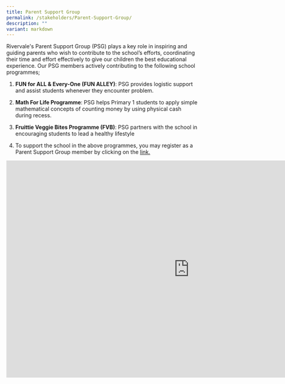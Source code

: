 ```yaml
---
title: Parent Support Group
permalink: /stakeholders/Parent-Support-Group/
description: ""
variant: markdown
---
```

Rivervale's Parent Support Group (PSG) plays a key role in inspiring and guiding parents who wish to contribute to the school’s efforts, coordinating their time and effort effectively to give our children the best educational experience. Our PSG members actively contributing to the following school programmes;

1. **FUN for ALL &amp; Every-One (FUN ALLEY)**: PSG provides logistic support and assist students whenever they encounter problem.

2. **Math For Life Programme**: PSG helps Primary 1 students to apply simple mathematical concepts of counting money by using physical cash during recess.

3. **Fruittie Veggie Bites Programme (FVB)**: PSG partners with the school in encouraging students to lead a healthy lifestyle

4. To support the school in the above programmes, you may register as a Parent Support Group member by clicking on the [link.](https://go.gov.sg/2024rivpspsgform)

<iframe allowfullscreen="true" height="569" width="960" frameborder="0" src="https://docs.google.com/presentation/d/e/2PACX-1vSL5OR1EuOy9zA6jl86nKSU4RlBAUGWg4vp0lKDAGaCMo93OqyiJuhKIDvYIGwscEezP8broxzpDUNP/embed?start=false&amp;loop=false&amp;delayms=3000"></iframe>